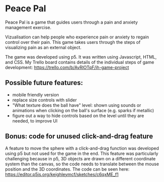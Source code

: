 # Peace Pal

Peace Pal is a game that guides users through a pain and anxiety management exercise.

Vizualisation can help people who experience pain or anxiety to regain control over their pain.
This game takes users through the steps of visualizing pain as an external object.

The game was developed using p5. It was written using Javascript, HTML, and CSS.
My Trello board contains details of the individual steps of game development: https://trello.com/b/AvRlOTqF/ih-game-project

## Possible future features:

- mobile friendly version
- replace size controls with slider
- "What texture does the ball have" level: shown using sounds or animations when clicking on the ball's surface (e.g. sparks if metallic)
- figure out a way to hide controls based on the level until they are needed, to improve UI

## Bonus: code for unused click-and-drag feature

A feature to move the sphere with a click-and-drag function was developed using p5 but not used for the game in the end. This feature was particularly challenging because in p5, 3D objects are drawn on a different coordinate system than the canvas, so the code needs to translate between the mouse position and the 3D coordinates.
The code can be seen here: https://editor.p5js.org/keighleymcf/sketches/c6qxME_f1
